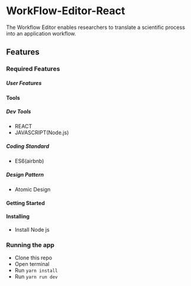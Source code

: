 # WorkFlow-Editor-React

The Workflow Editor enables researchers to translate a scientific process into an application workflow.

## Features

### Required Features

##### User Features

#### Tools

##### Dev Tools

- REACT
- JAVASCRIPT(Node.js)

##### Coding Standard

- ES6(airbnb)

##### Design Pattern

- Atomic Design

#### Getting Started

#### Installing

- Install Node js

### Running the app

- Clone this repo
- Open terminal
- Run `yarn install`
- Run `yarn run dev`
